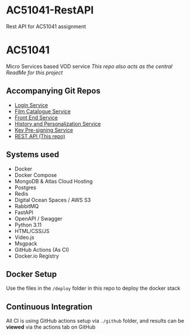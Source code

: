 # AC51041-RestAPI
Rest API for AC51041 assignment

# AC51041
Micro Services based VOD service
*This repo also acts as the central ReadMe for this project*

## Accompanying Git Repos
- [Login Service](https://github.com/vlee489/AC51041-Login)
- [Film Catalogue Service](https://github.com/vlee489/AC51041-catalogue)
- [Front End Service](https://github.com/vlee489/AC51041-ui)
- [History and Personalization Service](https://github.com/vlee489/AC51041-Personalisation)
- [Key Pre-signing Service](https://github.com/vlee489/AC51041-signer)
- [REST API (This repo)](https://github.com/vlee489/AC51041-RestAPI)

## Systems used
- Docker
- Docker Compose
- MongoDB & Atlas Cloud Hosting
- Postgres
- Redis
- Digital Ocean Spaces / AWS S3
- RabbitMQ
- FastAPI
- OpenAPI / Swagger
- Python 3.11
- HTML/CSS/JS
- Video.js
- Msgpack
- GitHub Actions (As CI)
- Docker.io Registry

## Docker Setup
Use the files in the `/deploy` folder in this repo to deploy the docker stack

## Continuous Integration
All CI is using GitHub actions setup via `./github` folder, and results can be **viewed** via the actions tab on GitHub
